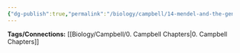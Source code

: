 ```yaml
---
{"dg-publish":true,"permalink":"/biology/campbell/14-mendel-and-the-gene-idea/","dgHomeLink":true,"dgPassFrontmatter":true}
---
```


**Tags/Connections:**
[[Biology/Campbell/0. Campbell Chapters|0. Campbell Chapters]]